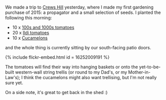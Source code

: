 We made a trip to [Crews Hill](http://www.crewshill.com/) yesterday, where I made my first gardening purchase of 2015: a propagator and a small selection of seeds. I planted the following this morning:

* 10 x [100s and 1000s tomatoes](http://tomato-daily.blogspot.co.uk/2009/08/100s-1000s.html)
* 20 x [Ildi tomatoes](http://www.thompson-morgan.com/vegetables/vegetable-seeds/tomato-seeds/tomato-ildi/404TM)
* 10 x [Cucamelons](http://homegrown-revolution.co.uk/savoury-fruit/growing-cucamelons/)

and the whole thing is currently sitting by our south-facing patio doors.

{% include flickr-embed.html id = 16252009191 %}

The tomatoes will find their way into hanging baskets or onto the yet-to-be-built western-wall string trellis (or round to my Dad's, or my Mother-in-Law's); I think the cucamelons might also want trellising, but I'm not really sure yet.

On a side note, it's great to get back in the shed :)
